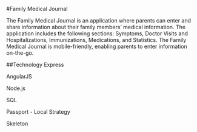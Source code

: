 #Family Medical Journal

The Family Medical Journal is an application where parents can enter and share information about their family members’ medical information. The application includes the following sections: Symptoms, Doctor Visits and Hospitalizations, Immunizations, Medications, and Statistics. The Family Medical Journal is mobile-friendly, enabling parents to enter information on-the-go.

##Technology
Express

AngularJS

Node.js

SQL

Passport - Local Strategy

Skeleton

